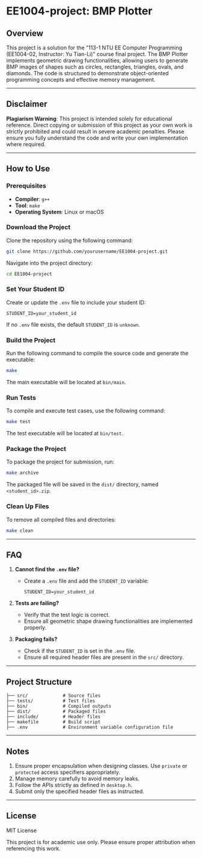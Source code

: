 # EE1004-project: BMP Plotter

## Overview

This project is a solution for the "113-1 NTU EE Computer Programming (EE1004-02, Instructor: Yu Tian-Li)" course final project. The BMP Plotter implements geometric drawing functionalities, allowing users to generate BMP images of shapes such as circles, rectangles, triangles, ovals, and diamonds. The code is structured to demonstrate object-oriented programming concepts and effective memory management.

---

## Disclaimer

**Plagiarism Warning**: This project is intended solely for educational reference. Direct copying or submission of this project as your own work is strictly prohibited and could result in severe academic penalties. Please ensure you fully understand the code and write your own implementation where required.

---

## How to Use

### Prerequisites

- **Compiler**: `g++`
- **Tool**: `make`
- **Operating System**: Linux or macOS

### Download the Project
Clone the repository using the following command:

```bash
git clone https://github.com/yourusername/EE1004-project.git
```

Navigate into the project directory:

```bash
cd EE1004-project
```

### Set Your Student ID
Create or update the `.env` file to include your student ID:

```
STUDENT_ID=your_student_id
```

If no `.env` file exists, the default `STUDENT_ID` is `unknown`.

### Build the Project
Run the following command to compile the source code and generate the executable:

```bash
make
```

The main executable will be located at `bin/main`.

### Run Tests
To compile and execute test cases, use the following command:

```bash
make test
```

The test executable will be located at `bin/test`.

### Package the Project
To package the project for submission, run:

```bash
make archive
```

The packaged file will be saved in the `dist/` directory, named `<student_id>.zip`.

### Clean Up Files
To remove all compiled files and directories:

```bash
make clean
```

---

## FAQ

1. **Cannot find the `.env` file?**
   - Create a `.env` file and add the `STUDENT_ID` variable:
     ```
     STUDENT_ID=your_student_id
     ```

2. **Tests are failing?**
   - Verify that the test logic is correct.
   - Ensure all geometric shape drawing functionalities are implemented properly.

3. **Packaging fails?**
   - Check if the `STUDENT_ID` is set in the `.env` file.
   - Ensure all required header files are present in the `src/` directory.

---

## Project Structure

```
├── src/             # Source files
├── tests/           # Test files
├── bin/             # Compiled outputs
├── dist/            # Packaged files
├── include/         # Header files
├── makefile         # Build script
├── .env             # Environment variable configuration file
```

---

## Notes

1. Ensure proper encapsulation when designing classes. Use `private` or `protected` access specifiers appropriately.
2. Manage memory carefully to avoid memory leaks.
3. Follow the APIs strictly as defined in `desktop.h`.
4. Submit only the specified header files as instructed.

---

## License

MIT License

This project is for academic use only. Please ensure proper attribution when referencing this work.
